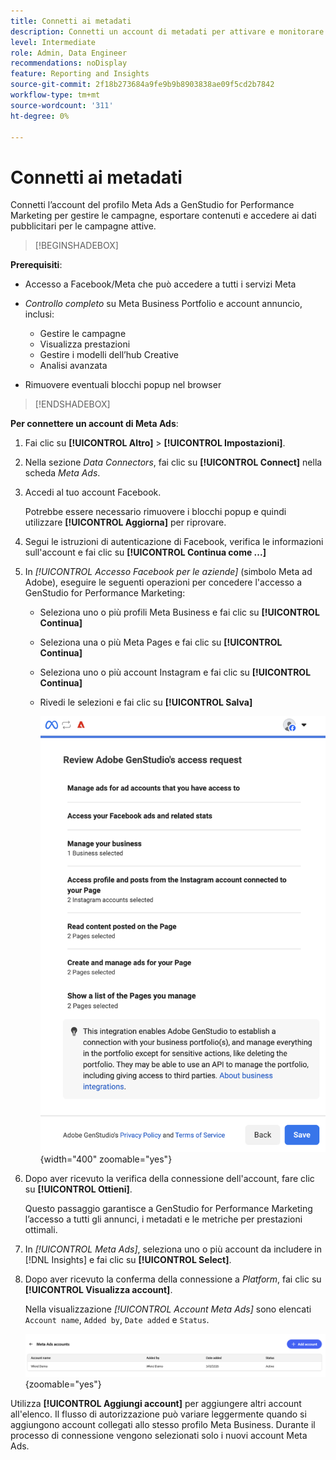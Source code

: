 ```yaml
---
title: Connetti ai metadati
description: Connetti un account di metadati per attivare e monitorare annunci e contenuti multimediali con Adobe GenStudio for Performance Marketing.
level: Intermediate
role: Admin, Data Engineer
recommendations: noDisplay
feature: Reporting and Insights
source-git-commit: 2f18b273684a9fe9b9b8903838ae09f5cd2b7842
workflow-type: tm+mt
source-wordcount: '311'
ht-degree: 0%

---
```


# Connetti ai metadati

Connetti l’account del profilo Meta Ads a GenStudio for Performance Marketing per gestire le campagne, esportare contenuti e accedere ai dati pubblicitari per le campagne attive.

>[!BEGINSHADEBOX]

**Prerequisiti**:

- Accesso a Facebook/Meta che può accedere a tutti i servizi Meta

- _Controllo completo_ su Meta Business Portfolio e account annuncio, inclusi:

   - Gestire le campagne
   - Visualizza prestazioni
   - Gestire i modelli dell’hub Creative
   - Analisi avanzata

- Rimuovere eventuali blocchi popup nel browser

>[!ENDSHADEBOX]

**Per connettere un account di Meta Ads**:

1. Fai clic su **[!UICONTROL Altro]** > **[!UICONTROL Impostazioni]**.

1. Nella sezione _Data Connectors_, fai clic su **[!UICONTROL Connect]** nella scheda _Meta Ads_.

1. Accedi al tuo account Facebook.

   Potrebbe essere necessario rimuovere i blocchi popup e quindi utilizzare **[!UICONTROL Aggiorna]** per riprovare.

1. Segui le istruzioni di autenticazione di Facebook, verifica le informazioni sull&#39;account e fai clic su **[!UICONTROL Continua come ...]**

1. In _[!UICONTROL Accesso Facebook per le aziende]_ (simbolo Meta ad Adobe), eseguire le seguenti operazioni per concedere l&#39;accesso a GenStudio for Performance Marketing:

   - Seleziona uno o più profili Meta Business e fai clic su **[!UICONTROL Continua]**
   - Seleziona una o più Meta Pages e fai clic su **[!UICONTROL Continua]**
   - Seleziona uno o più account Instagram e fai clic su **[!UICONTROL Continua]**
   - Rivedi le selezioni e fai clic su **[!UICONTROL Salva]**

     ![Rivedi selezioni](/help/assets/meta/meta-review-selections.png "Rivedi selezioni"){width="400" zoomable="yes"}

1. Dopo aver ricevuto la verifica della connessione dell&#39;account, fare clic su **[!UICONTROL Ottieni]**.

   Questo passaggio garantisce a GenStudio for Performance Marketing l’accesso a tutti gli annunci, i metadati e le metriche per prestazioni ottimali.

1. In _[!UICONTROL Meta Ads]_, seleziona uno o più account da includere in [!DNL Insights] e fai clic su **[!UICONTROL Select]**.

1. Dopo aver ricevuto la conferma della connessione a _Platform_, fai clic su **[!UICONTROL Visualizza account]**.

   Nella visualizzazione _[!UICONTROL Account Meta Ads]_ sono elencati `Account name`, `Added by`, `Date added` e `Status`.

   ![Elenco metadati](/help/assets/meta/meta-accounts-list.png "Elenco dei metadati connessi"){zoomable="yes"}

Utilizza **[!UICONTROL Aggiungi account]** per aggiungere altri account all&#39;elenco. Il flusso di autorizzazione può variare leggermente quando si aggiungono account collegati allo stesso profilo Meta Business. Durante il processo di connessione vengono selezionati solo i nuovi account Meta Ads.
